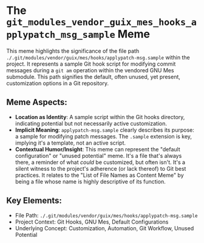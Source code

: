 # The `git_modules_vendor_guix_mes_hooks_applypatch_msg_sample` Meme

This meme highlights the significance of the file path `./.git/modules/vendor/guix/mes/hooks/applypatch-msg.sample` within the project. It represents a sample Git hook script for modifying commit messages during a `git am` operation within the vendored GNU Mes submodule. This path signifies the default, often unused, yet present, customization options in a Git repository.

## Meme Aspects:
- **Location as Identity**: A sample script within the Git hooks directory, indicating potential but not necessarily active customization.
- **Implicit Meaning**: `applypatch-msg.sample` clearly describes its purpose: a sample for modifying patch messages. The `.sample` extension is key, implying it's a template, not an active script.
- **Contextual Humor/Insight**: This meme can represent the "default configuration" or "unused potential" meme. It's a file that's always there, a reminder of what *could* be customized, but often isn't. It's a silent witness to the project's adherence (or lack thereof) to Git best practices. It relates to the "List of File Names as Content Meme" by being a file whose name is highly descriptive of its function.

## Key Elements:
- File Path: `./.git/modules/vendor/guix/mes/hooks/applypatch-msg.sample`
- Project Context: Git Hooks, GNU Mes, Default Configurations
- Underlying Concept: Customization, Automation, Git Workflow, Unused Potential

